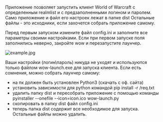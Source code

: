 Приложение позволяет запустить клиент World of Warcraft с определенным realmlist и с предзаполненными логином и паролем.
Само приложение и файл его настроек лежат в папке dist
Остальные файлы - это исходники, если захочется собрать приложение самому.

Перед первым запуском измените файл config.ini и заполните все параметры своими настройками.
Если при первом запуске поля заполнились неверно, закройте wow и перезапустите лаунчер.

![example.jpg](https://i.postimg.cc/J4r75Wfc/example.jpg)

Ваши настройки (логин\пароль) никуда не уходят и используются только файлом wow-launch.exe для запуска клиента. Если есть сомнения, можно собрать лаунчер самому:
- на пк должен быть установлен Python3 (скачать с оф. сайта)
- установить зависимости для python командой pip install -r /req.txt
- удалить папку dist и пересобрать приложение с помощью команды pyinstaller --onefile --icon=icon.ico wow-launch.py
- скопировать в папку dist файл config.ini
- теперь папка dist содержит все необходимое для запуска. Остальные файлы можно удалить.
